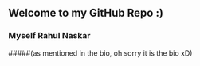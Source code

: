 ## Welcome to my GitHub Repo :) 

### Myself Rahul Naskar 
#####(as mentioned in the bio, oh sorry it is the bio xD)
